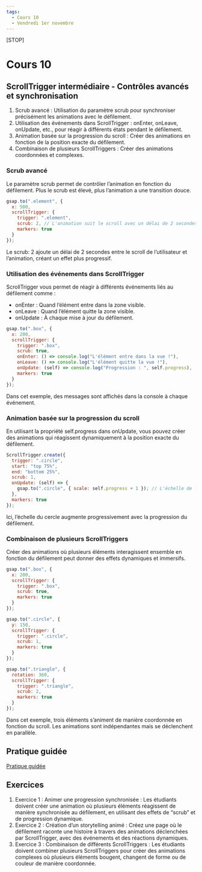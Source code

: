 ```yaml
---
tags:
  - Cours 10
  - Vendredi 1er novembre
---
```


[STOP]

# Cours 10

## ScrollTrigger intermédiaire - Contrôles avancés et synchronisation

1. Scrub avancé : Utilisation du paramètre scrub pour synchroniser précisément les animations avec le défilement.
1. Utilisation des événements dans ScrollTrigger : onEnter, onLeave, onUpdate, etc., pour réagir à différents états pendant le défilement.
1. Animation basée sur la progression du scroll : Créer des animations en fonction de la position exacte du défilement.
1. Combinaison de plusieurs ScrollTriggers : Créer des animations coordonnées et complexes.

### Scrub avancé

Le paramètre scrub permet de contrôler l’animation en fonction du défilement. Plus le scrub est élevé, plus l’animation a une transition douce.

```javascript
gsap.to(".element", {
  x: 500,
  scrollTrigger: {
    trigger: ".element",
    scrub: 2, // L'animation suit le scroll avec un délai de 2 secondes
    markers: true
  }
});
```

Le scrub: 2 ajoute un délai de 2 secondes entre le scroll de l’utilisateur et l’animation, créant un effet plus progressif.

### Utilisation des événements dans ScrollTrigger

ScrollTrigger vous permet de réagir à différents événements liés au défilement comme :

* onEnter : Quand l’élément entre dans la zone visible.
* onLeave : Quand l’élément quitte la zone visible.
* onUpdate : À chaque mise à jour du défilement.

```javascript
gsap.to(".box", {
  x: 200,
  scrollTrigger: {
    trigger: ".box",
    scrub: true,
    onEnter: () => console.log("L'élément entre dans la vue !"),
    onLeave: () => console.log("L'élément quitte la vue !"),
    onUpdate: (self) => console.log("Progression : ", self.progress),
    markers: true
  }
});
```

Dans cet exemple, des messages sont affichés dans la console à chaque événement.

### Animation basée sur la progression du scroll

En utilisant la propriété self.progress dans onUpdate, vous pouvez créer des animations qui réagissent dynamiquement à la position exacte du défilement.

```javascript
ScrollTrigger.create({
  trigger: ".circle",
  start: "top 75%",
  end: "bottom 25%",
  scrub: 1,
  onUpdate: (self) => {
    gsap.to(".circle", { scale: self.progress + 1 }); // L'échelle de l'élément change en fonction de la progression du scroll
  },
  markers: true
});
```

Ici, l’échelle du cercle augmente progressivement avec la progression du défilement.

### Combinaison de plusieurs ScrollTriggers

Créer des animations où plusieurs éléments interagissent ensemble en fonction du défilement peut donner des effets dynamiques et immersifs.

```javascript
gsap.to(".box", {
  x: 200,
  scrollTrigger: {
    trigger: ".box",
    scrub: true,
    markers: true
  }
});

gsap.to(".circle", {
  y: 150,
  scrollTrigger: {
    trigger: ".circle",
    scrub: 1,
    markers: true
  }
});

gsap.to(".triangle", {
  rotation: 360,
  scrollTrigger: {
    trigger: ".triangle",
    scrub: 2,
    markers: true
  }
});
```

Dans cet exemple, trois éléments s’animent de manière coordonnée en fonction du scroll. Les animations sont indépendantes mais se déclenchent en parallèle.

## Pratique guidée

[Pratique guidée](./exercices/gsap-scrolltrigger-intermediaire.md)

## Exercices

1. Exercice 1 : Animer une progression synchronisée : Les étudiants doivent créer une animation où plusieurs éléments réagissent de manière synchronisée au défilement, en utilisant des effets de “scrub” et de progression dynamique.
1. Exercice 2 : Création d’un storytelling animé : Créez une page où le défilement raconte une histoire à travers des animations déclenchées par ScrollTrigger, avec des événements et des réactions dynamiques.
1. Exercice 3 : Combinaison de différents ScrollTriggers : Les étudiants doivent combiner plusieurs ScrollTriggers pour créer des animations complexes où plusieurs éléments bougent, changent de forme ou de couleur de manière coordonnée.